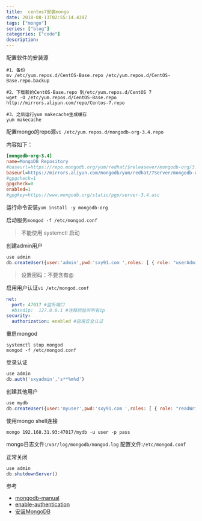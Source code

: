 ```yaml
---
title:  centos7安装mongo
date: 2018-08-13T02:55:14.439Z
tags: ["mongo"]
series: ["blog"]
categories: ["code"]
description:
---
```


配置软件的安装源


```shell
#1、备份
mv /etc/yum.repos.d/CentOS-Base.repo /etc/yum.repos.d/CentOS-Base.repo.backup

#2、下载新的CentOS-Base.repo 到/etc/yum.repos.d/CentOS 7
wget -O /etc/yum.repos.d/CentOS-Base.repo http://mirrors.aliyun.com/repo/Centos-7.repo

#3、之后运行yum makecache生成缓存
yum makecache
```

配置mongo的repo源`vi /etc/yum.repos.d/mongodb-org-3.4.repo`

内容如下：
```ini
[mongodb-org-3.4]
name=MongoDB Repository
#baseurl=https://repo.mongodb.org/yum/redhat/$releasever/mongodb-org/3.4/x86_64/
baseurl=https://mirrors.aliyun.com/mongodb/yum/redhat/7Server/mongodb-org/3.4/x86_64/
#gpgcheck=1
gpgcheck=0
enabled=1
#gpgkey=https://www.mongodb.org/static/pgp/server-3.4.asc
```

运行命令安装`yum install -y mongodb-org`



启动服务`mongod -f /etc/mongod.conf`
>不能使用 systemctl 启动


创建admin用户
```javascript
use admin
db.createUser({user:'admin',pwd:'sxy91.com ',roles: [ { role: "userAdminAnyDatabase", db: "admin" }]})
```
>设置密码：不要含有@

启用用户认证`vi /etc/mongod.conf`
```yaml
net:
  port: 47017 #监听端口
  #bindIp:  127.0.0.1 #注释后监听所有ip
security:
  authorization: enabled #启用安全认证
```


重启mongod
```shell
systemctl stop mongod
mongod -f /etc/mongod.conf
```

登录认证
```javascript
use admin
db.auth('sxyadmin','s**%m%d')
```

创建其他用户
```javascript
use mydb
db.createUser({user:'myuser',pwd:'sxy91.com ',roles: [ { role: "readWrite", db: "mydb" }]})
```

使用mongo shell连接
```shell
mongo 192.168.31.93:47017/mydb -u user -p pass
```

mongo日志文件:`/var/log/mongodb/mongod.log`
配置文件:`/etc/mongod.conf`


正常关闭
```javascript
use admin
db.shutdownServer()
```


参考

- [mongodb-manual](https://docs.mongodb.com/manual/tutorial/install-mongodb-on-red-hat/)
- [enable-authentication](https://docs.mongodb.com/manual/tutorial/enable-authentication/)
- [安装MongoDB](http://blog.csdn.net/liaoyundababe/article/details/71303039)